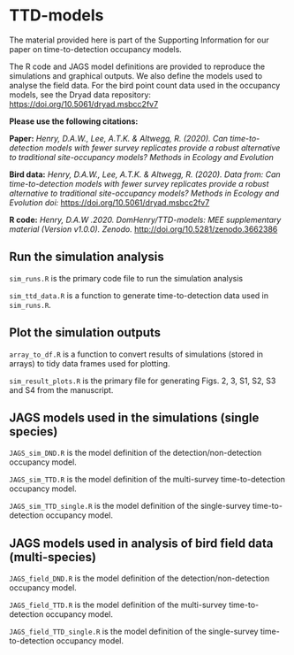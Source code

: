 # TTD-models

The material provided here is part of the Supporting Information for our paper on time-to-detection occupancy models.

The R code and JAGS model definitions are provided to reproduce the simulations and graphical outputs. We also define the models used to analyse the field data. For the bird point count data used in the occupancy models, see the Dryad data repository: 
https://doi.org/10.5061/dryad.msbcc2fv7

**Please use the following citations:**

**Paper:** *Henry, D.A.W., Lee, A.T.K. & Altwegg, R. (2020). Can time-to-detection models with fewer survey replicates provide a robust alternative to traditional site-occupancy models? Methods in Ecology and Evolution* 

**Bird data:** *Henry, D.A.W., Lee, A.T.K. & Altwegg, R. (2020). Data from: Can time-to-detection models with fewer survey replicates provide a robust alternative to traditional site-occupancy models? Methods in Ecology and Evolution doi:* https://doi.org/10.5061/dryad.msbcc2fv7

**R code:** *Henry, D.A.W .2020. DomHenry/TTD-models: MEE supplementary material (Version v1.0.0). Zenodo.* http://doi.org/10.5281/zenodo.3662386

## Run the simulation analysis

`sim_runs.R` is the primary code file to run the simulation analysis

`sim_ttd_data.R` is a function to generate time-to-detection data used in `sim_runs.R`.  


## Plot the simulation outputs 

`array_to_df.R` is a function to convert results of simulations (stored in arrays) to tidy data frames used for plotting.  

`sim_result_plots.R` is the primary file for generating Figs. 2, 3, S1, S2, S3 and S4 from the manuscript.  

                           
    
## JAGS models used in the simulations (single species)

`JAGS_sim_DND.R` is the model definition of the detection/non-detection occupancy model.

`JAGS_sim_TTD.R` is the model definition of the multi-survey time-to-detection occupancy model.  

`JAGS_sim_TTD_single.R` is the model definition of the single-survey time-to-detection occupancy model.  


## JAGS models used in analysis of bird field data (multi-species)

`JAGS_field_DND.R` is the model definition of the detection/non-detection occupancy model.  

`JAGS_field_TTD.R` is the model definition of the multi-survey time-to-detection occupancy model.  

`JAGS_field_TTD_single.R` is the model definition of the single-survey time-to-detection occupancy model.      

